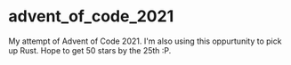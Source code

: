 # advent_of_code_2021
My attempt of Advent of Code 2021. I'm also using this oppurtunity to pick up Rust.
Hope to get 50 stars by the 25th :P.
